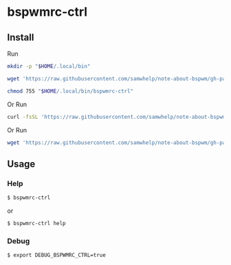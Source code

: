 
# bspwmrc-ctrl

## Install

Run

``` sh
mkdir -p "$HOME/.local/bin"

wget 'https://raw.githubusercontent.com/samwhelp/note-about-bspwm/gh-pages/_demo/project/bspwmrc-profile/bspwmrc-ctrl/bspwmrc-ctrl' -O "$HOME/.local/bin/bspwmrc-ctrl"

chmod 755 "$HOME/.local/bin/bspwmrc-ctrl"
```

Or Run

``` sh
curl -fsSL 'https://raw.githubusercontent.com/samwhelp/note-about-bspwm/gh-pages/_demo/project/bspwmrc-profile/bspwmrc-ctrl/remote-install.sh' | bash
```

Or Run

``` sh
wget 'https://raw.githubusercontent.com/samwhelp/note-about-bspwm/gh-pages/_demo/project/bspwmrc-profile/bspwmrc-ctrl/remote-install.sh' -q -O - | bash
```


## Usage


### Help

``` sh
$ bspwmrc-ctrl
```

or

``` sh
$ bspwmrc-ctrl help
```


### Debug

``` sh
$ export DEBUG_BSPWMRC_CTRL=true
```
